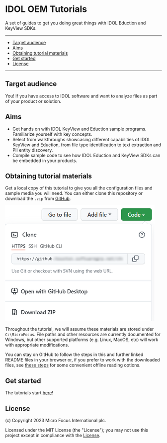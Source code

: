 # IDOL OEM Tutorials

A set of guides to get you doing great things with IDOL Eduction and KeyView SDKs.

---

- [Target audience](#target-audience)
- [Aims](#aims)
- [Obtaining tutorial materials](#obtaining-tutorial-materials)
- [Get started](#get-started)
- [License](#license)
   
---

## Target audience

You! If you have access to IDOL software and want to analyze files as part of your product or solution.

## Aims

- Get hands on with IDOL KeyView and Eduction sample programs.  Familiarize yourself with key concepts.
- Select from walkthroughs showcasing different capabilities of IDOL KeyView and Eduction, from file type identification to text extraction and PII entity discovery.
- Compile sample code to see how IDOL Eduction and KeyView SDKs can be embedded in your products.

## Obtaining tutorial materials

Get a local copy of this tutorial to give you all the configuration files and sample media you will need.  You can either clone this repository or download the `.zip` from [GitHub](https://github.houston.softwaregrp.net/christopher-blanks/idol-oem-tutorials).

![github-download](./figs/github-download.png)

Throughout the tutorial, we will assume these materials are stored under `C:\MicroFocus`.  File paths and other resources are currently documented for Windows, but other supported platforms (e.g. Linux, MacOS, etc) will work with appropriate modifications.

You can stay on GitHub to follow the steps in this and further linked README files in your browser or, if you prefer to work with the downloaded files, see [these steps](./appendix/markdown_reader.md) for some convenient offline reading options.

## Get started

The tutorials start [here](tutorials/README.md)!

## License

(c) Copyright 2023 Micro Focus International plc.

Licensed under the MIT License (the "License"); you may not use this project except in compliance with the [License](./LICENSE.md).